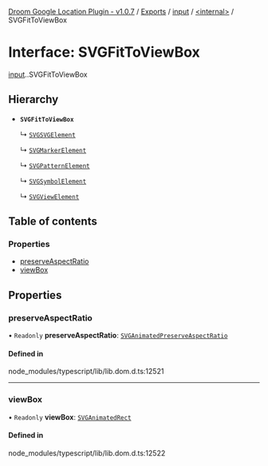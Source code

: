 [Droom Google Location Plugin - v1.0.7](../README.md) / [Exports](../modules.md) / [input](../modules/input.md) / [<internal\>](../modules/input._internal_.md) / SVGFitToViewBox

# Interface: SVGFitToViewBox

[input](../modules/input.md).[<internal>](../modules/input._internal_.md).SVGFitToViewBox

## Hierarchy

- **`SVGFitToViewBox`**

  ↳ [`SVGSVGElement`](input._internal_.SVGSVGElement.md)

  ↳ [`SVGMarkerElement`](input._internal_.SVGMarkerElement.md)

  ↳ [`SVGPatternElement`](input._internal_.SVGPatternElement.md)

  ↳ [`SVGSymbolElement`](input._internal_.SVGSymbolElement.md)

  ↳ [`SVGViewElement`](input._internal_.SVGViewElement.md)

## Table of contents

### Properties

- [preserveAspectRatio](input._internal_.SVGFitToViewBox.md#preserveaspectratio)
- [viewBox](input._internal_.SVGFitToViewBox.md#viewbox)

## Properties

### preserveAspectRatio

• `Readonly` **preserveAspectRatio**: [`SVGAnimatedPreserveAspectRatio`](../modules/input._internal_.md#svganimatedpreserveaspectratio)

#### Defined in

node_modules/typescript/lib/lib.dom.d.ts:12521

___

### viewBox

• `Readonly` **viewBox**: [`SVGAnimatedRect`](../modules/input._internal_.md#svganimatedrect)

#### Defined in

node_modules/typescript/lib/lib.dom.d.ts:12522
